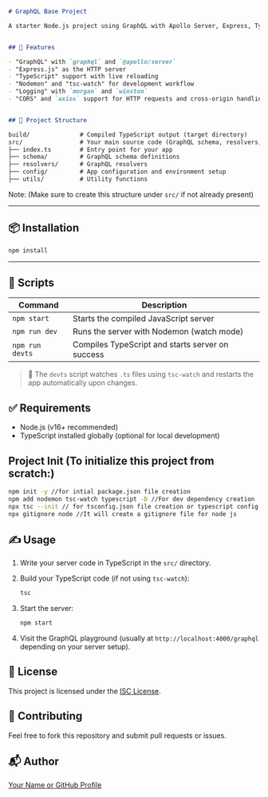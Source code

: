 ```markdown
# GraphQL Base Project

A starter Node.js project using GraphQL with Apollo Server, Express, TypeScript, and essential developer tools for rapid development and debugging.


## 🚀 Features

- "GraphQL" with `graphql` and `@apollo/server`
- "Express.js" as the HTTP server
- "TypeScript" support with live reloading
- "Nodemon" and "tsc-watch" for development workflow
- "Logging" with `morgan` and `winston`
- "CORS" and `axios` support for HTTP requests and cross-origin handling


## 📁 Project Structure

build/              # Compiled TypeScript output (target directory)
src/                # Your main source code (GraphQL schema, resolvers, server setup, etc.)
├── index.ts        # Entry point for your app
├── schema/         # GraphQL schema definitions
├── resolvers/      # GraphQL resolvers
├── config/         # App configuration and environment setup
├── utils/          # Utility functions

````

Note: (Make sure to create this structure under `src/` if not already present)

---

## 📦 Installation

```bash
npm install
````

---

## 🧪 Scripts

| Command         | Description                                      |
| --------------- | ------------------------------------------------ |
| `npm start`     | Starts the compiled JavaScript server            |
| `npm run dev`   | Runs the server with Nodemon (watch mode)        |
| `npm run devts` | Compiles TypeScript and starts server on success |

> 🔄 The `devts` script watches `.ts` files using `tsc-watch` and restarts the app automatically upon changes.


## ✅ Requirements

* Node.js (v16+ recommended)
* TypeScript installed globally (optional for local development)

## Project Init (To initialize this project from scratch:)

```bash
npm init -y //for intial package.json file creation
npm add nodemon tsc-watch typescript -D //For dev dependency creation
npx tsc --init // for tsconfig.json file creation or typescript config file creation
npx gitignore node //It will create a gitignore file for node js
```

## ✍️ Usage

1. Write your server code in TypeScript in the `src/` directory.
2. Build your TypeScript code (if not using `tsc-watch`):

   ```bash
   tsc
   ```
3. Start the server:

   ```bash
   npm start
   ```
4. Visit the GraphQL playground (usually at `http://localhost:4000/graphql` depending on your server setup).


## 📄 License

This project is licensed under the [ISC License](https://opensource.org/licenses/ISC).


## 🙌 Contributing

Feel free to fork this repository and submit pull requests or issues.

## 📬 Author

[Your Name or GitHub Profile](#)

```
